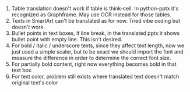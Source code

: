 1. Table translation doesn't work if table is think-cell. In python-pptx it's recognized as Graphframe. May use OCR instead for those tables.
2. Texts in SmartArt can't be translated as for now. Tried vibe coding but doesn't work.
3. Bullet points in text boxes, if line break, in the translated pptx it shows bullet point with empty line. This isn't desired.
4. For bold / italic / underscore texts, since they affect text length, now we just used a simple scaler, but to be exact we should import the font and measure the difference in order to determine the correct font size.
5. For partially bold content, right now everything becomes bold in that text box.
6. For text color, problem still exists where translated text doesn't match original text's color